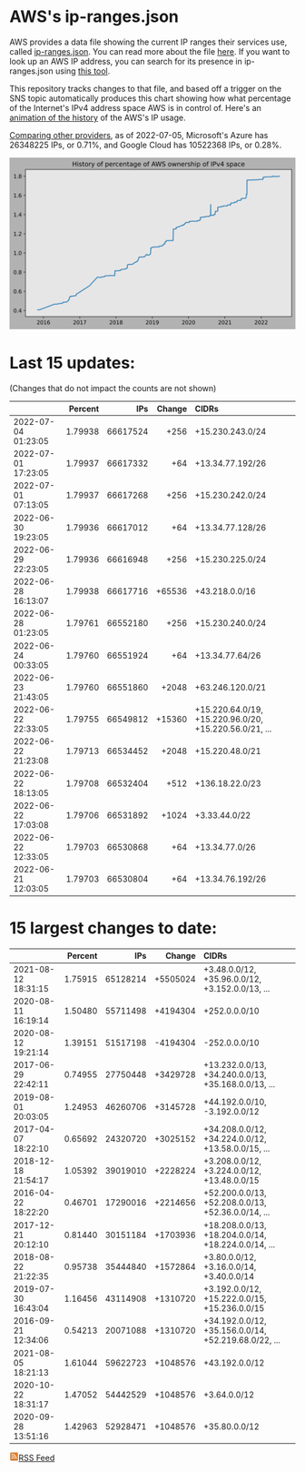 # AWS's ip-ranges.json

AWS provides a data file showing the current IP ranges their
services use, called [ip-ranges.json](https://ip-ranges.amazonaws.com/ip-ranges.json).
You can read more about the file [here](https://docs.aws.amazon.com/general/latest/gr/aws-ip-ranges.html).
If you want to look up an AWS IP address, you can search for its presence in ip-ranges.json using [this tool](https://seligman.github.io/aws-ip-ranges/).

This repository tracks changes to that file, and based off a trigger on the SNS topic 
automatically produces this chart showing how what percentage of the Internet's IPv4 
address space AWS is in control of.  Here's an 
[animation of the history](https://youtu.be/Su25yl7eol8) of the AWS's IP usage.

[Comparing other providers](https://github.com/seligman/cloud_sizes), as of 2022-07-05, Microsoft's Azure has 26348225 IPs, or 0.71%, and Google Cloud has 10522368 IPs, or 0.28%.

![History of AWS](history_count.svg)

# Last 15 updates:

(Changes that do not impact the counts are not shown)

| | Percent | IPs | Change | CIDRs |
| :--- | ---: | ---: | ---: | :--- |
| 2022-07-04 01:23:05 | 1.79938 | 66617524 | +256 | +15.230.243.0/24 |
| 2022-07-01 17:23:05 | 1.79937 | 66617332 | +64 | +13.34.77.192/26 |
| 2022-07-01 07:13:05 | 1.79937 | 66617268 | +256 | +15.230.242.0/24 |
| 2022-06-30 19:23:05 | 1.79936 | 66617012 | +64 | +13.34.77.128/26 |
| 2022-06-29 22:23:05 | 1.79936 | 66616948 | +256 | +15.230.225.0/24 |
| 2022-06-28 16:13:07 | 1.79938 | 66617716 | +65536 | +43.218.0.0/16 |
| 2022-06-28 01:23:05 | 1.79761 | 66552180 | +256 | +15.230.240.0/24 |
| 2022-06-24 00:33:05 | 1.79760 | 66551924 | +64 | +13.34.77.64/26 |
| 2022-06-23 21:43:05 | 1.79760 | 66551860 | +2048 | +63.246.120.0/21 |
| 2022-06-22 22:33:05 | 1.79755 | 66549812 | +15360 | +15.220.64.0/19, +15.220.96.0/20, +15.220.56.0/21, ... |
| 2022-06-22 21:23:08 | 1.79713 | 66534452 | +2048 | +15.220.48.0/21 |
| 2022-06-22 18:13:05 | 1.79708 | 66532404 | +512 | +136.18.22.0/23 |
| 2022-06-22 17:03:08 | 1.79706 | 66531892 | +1024 | +3.33.44.0/22 |
| 2022-06-22 12:33:05 | 1.79703 | 66530868 | +64 | +13.34.77.0/26 |
| 2022-06-21 12:03:05 | 1.79703 | 66530804 | +64 | +13.34.76.192/26 |


# 15 largest changes to date:

| | Percent | IPs | Change | CIDRs |
| :--- | ---: | ---: | ---: | :--- |
| 2021-08-12 18:31:15 | 1.75915 | 65128214 | +5505024 | +3.48.0.0/12, +35.96.0.0/12, +3.152.0.0/13, ... |
| 2020-08-11 16:19:14 | 1.50480 | 55711498 | +4194304 | +252.0.0.0/10 |
| 2020-08-12 19:21:14 | 1.39151 | 51517198 | -4194304 | -252.0.0.0/10 |
| 2017-06-29 22:42:11 | 0.74955 | 27750448 | +3429728 | +13.232.0.0/13, +34.240.0.0/13, +35.168.0.0/13, ... |
| 2019-08-01 20:03:05 | 1.24953 | 46260706 | +3145728 | +44.192.0.0/10, -3.192.0.0/12 |
| 2017-04-07 18:22:10 | 0.65692 | 24320720 | +3025152 | +34.208.0.0/12, +34.224.0.0/12, +13.58.0.0/15, ... |
| 2018-12-18 21:54:17 | 1.05392 | 39019010 | +2228224 | +3.208.0.0/12, +3.224.0.0/12, +13.48.0.0/15 |
| 2016-04-22 18:22:20 | 0.46701 | 17290016 | +2214656 | +52.200.0.0/13, +52.208.0.0/13, +52.36.0.0/14, ... |
| 2017-12-21 20:12:10 | 0.81440 | 30151184 | +1703936 | +18.208.0.0/13, +18.204.0.0/14, +18.224.0.0/14, ... |
| 2018-08-22 21:22:35 | 0.95738 | 35444840 | +1572864 | +3.80.0.0/12, +3.16.0.0/14, +3.40.0.0/14 |
| 2019-07-30 16:43:04 | 1.16456 | 43114908 | +1310720 | +3.192.0.0/12, +15.222.0.0/15, +15.236.0.0/15 |
| 2016-09-21 12:34:06 | 0.54213 | 20071088 | +1310720 | +34.192.0.0/12, +35.156.0.0/14, +52.219.68.0/22, ... |
| 2021-08-05 18:21:13 | 1.61044 | 59622723 | +1048576 | +43.192.0.0/12 |
| 2020-10-22 18:31:17 | 1.47052 | 54442529 | +1048576 | +3.64.0.0/12 |
| 2020-09-28 13:51:16 | 1.42963 | 52928471 | +1048576 | +35.80.0.0/12 |


[![RSS Icon](rss-icon.png)RSS Feed](https://raw.githubusercontent.com/seligman/aws-ip-ranges/master/rss.xml)
